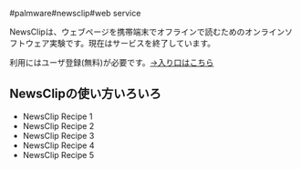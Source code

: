 #palmware#newsclip#web service



<!--  -->
NewsClipは、ウェブページを携帯端末でオフラインで読むためのオンラインソフトウェア実験です。現在はサービスを終了しています。



利用にはユーザ登録(無料)が必要です。[→入り口はこちら](http://newsclip.chem.nagoya-u.ac.jp/cgi-bin/newsclip.cgi)


## NewsClipの使い方いろいろ

* NewsClip Recipe 1
* NewsClip Recipe 2
* NewsClip Recipe 3
* NewsClip Recipe 4
* NewsClip Recipe 5




